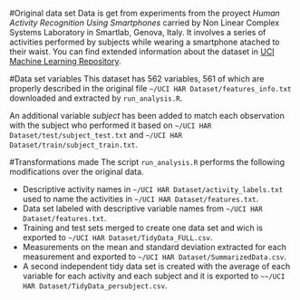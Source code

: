 #Original data set
Data is get from experiments from the proyect *Human Activity Recognition Using Smartphones* carried by Non Linear Complex Systems Laboratory in Smartlab, Genova, Italy. It involves a series of activities performed by subjects while wearing a smartphone atached to their waist.
You can find extended information about the dataset in [UCI Machine Learning Repository](https://archive.ics.uci.edu/ml/datasets/Human+Activity+Recognition+Using+Smartphones).

#Data set variables
This dataset has 562 variables, 561 of which are properly described in the original file `~/UCI HAR Dataset/features_info.txt` downloaded and extracted by `run_analysis.R`.

An additional variable *subject* has been added to match each observation with the subject who performed it based on `~/UCI HAR Dataset/test/subject_test.txt` and `~/UCI HAR Dataset/train/subject_train.txt`.

#Transformations made
The script `run_analysis.R` performs the following modifications over the original data.
* Descriptive activity names in `~/UCI HAR Dataset/activity_labels.txt` used to name the activities in `~/UCI HAR Dataset/features.txt`.
* Data set labeled with descriptive variable names from `~/UCI HAR Dataset/features.txt`.
* Training and test sets merged to create one data set and wich is exported to `~/UCI HAR Dataset/TidyData_FULL.csv`.
* Measurements on the mean and standard deviation extracted for each measurement and exported to `~/UCI HAR Dataset/SummarizedData.csv`.
* A second independent tidy data set is created with the average of each variable for each activity and each subject and it is exported to `~~/UCI HAR Dataset/TidyData_persubject.csv`.
